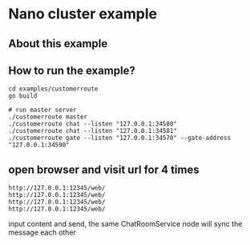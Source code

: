# Nano cluster example

## About this example



## How to run the example?

```shell
cd examples/customerroute
go build

# run master server
./customerroute master
./customerroute chat --listen "127.0.0.1:34580"
./customerroute chat --listen "127.0.0.1:34581"
./customerroute gate --listen "127.0.0.1:34570" --gate-address "127.0.0.1:34590"
```

## open browser and visit url for 4 times
```
http://127.0.0.1:12345/web/ 
http://127.0.0.1:12345/web/ 
http://127.0.0.1:12345/web/ 
http://127.0.0.1:12345/web/     
```
input content and send, the same ChatRoomService node will sync the message each other
